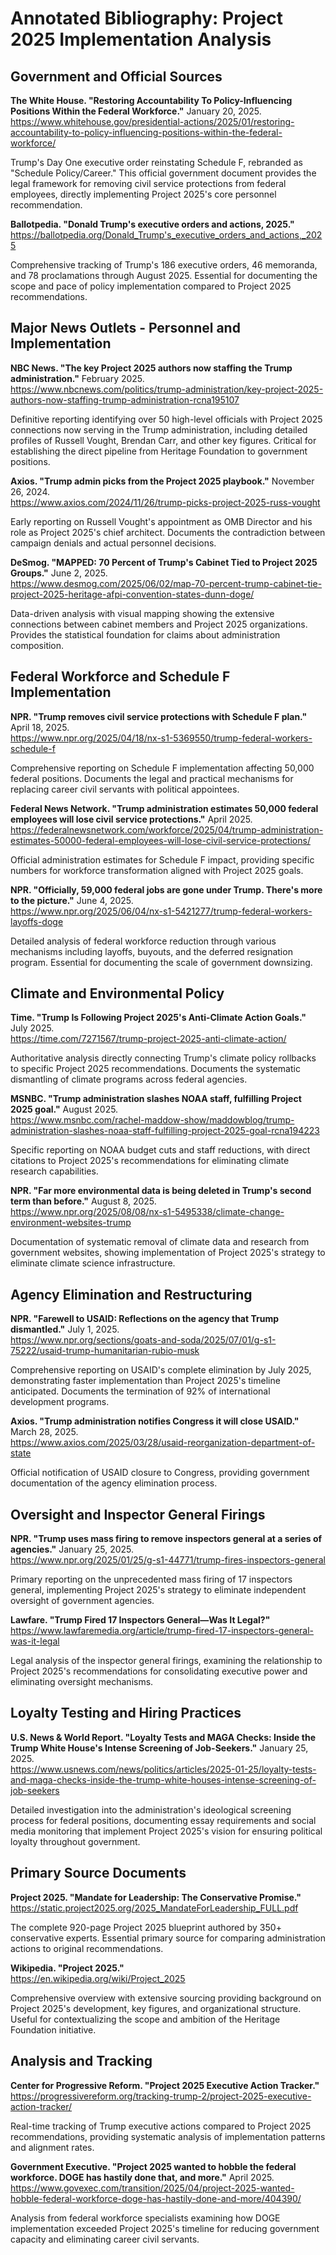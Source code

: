 # Annotated Bibliography: Project 2025 Implementation Analysis

## Government and Official Sources

**The White House. "Restoring Accountability To Policy-Influencing Positions Within the Federal Workforce."** January 20, 2025.  
https://www.whitehouse.gov/presidential-actions/2025/01/restoring-accountability-to-policy-influencing-positions-within-the-federal-workforce/

Trump's Day One executive order reinstating Schedule F, rebranded as "Schedule Policy/Career." This official government document provides the legal framework for removing civil service protections from federal employees, directly implementing Project 2025's core personnel recommendation.

**Ballotpedia. "Donald Trump's executive orders and actions, 2025."**  
https://ballotpedia.org/Donald_Trump's_executive_orders_and_actions,_2025

Comprehensive tracking of Trump's 186 executive orders, 46 memoranda, and 78 proclamations through August 2025. Essential for documenting the scope and pace of policy implementation compared to Project 2025 recommendations.

## Major News Outlets - Personnel and Implementation

**NBC News. "The key Project 2025 authors now staffing the Trump administration."** February 2025.  
https://www.nbcnews.com/politics/trump-administration/key-project-2025-authors-now-staffing-trump-administration-rcna195107

Definitive reporting identifying over 50 high-level officials with Project 2025 connections now serving in the Trump administration, including detailed profiles of Russell Vought, Brendan Carr, and other key figures. Critical for establishing the direct pipeline from Heritage Foundation to government positions.

**Axios. "Trump admin picks from the Project 2025 playbook."** November 26, 2024.  
https://www.axios.com/2024/11/26/trump-picks-project-2025-russ-vought

Early reporting on Russell Vought's appointment as OMB Director and his role as Project 2025's chief architect. Documents the contradiction between campaign denials and actual personnel decisions.

**DeSmog. "MAPPED: 70 Percent of Trump's Cabinet Tied to Project 2025 Groups."** June 2, 2025.  
https://www.desmog.com/2025/06/02/map-70-percent-trump-cabinet-tie-project-2025-heritage-afpi-convention-states-dunn-doge/

Data-driven analysis with visual mapping showing the extensive connections between cabinet members and Project 2025 organizations. Provides the statistical foundation for claims about administration composition.

## Federal Workforce and Schedule F Implementation

**NPR. "Trump removes civil service protections with Schedule F plan."** April 18, 2025.  
https://www.npr.org/2025/04/18/nx-s1-5369550/trump-federal-workers-schedule-f

Comprehensive reporting on Schedule F implementation affecting 50,000 federal positions. Documents the legal and practical mechanisms for replacing career civil servants with political appointees.

**Federal News Network. "Trump administration estimates 50,000 federal employees will lose civil service protections."** April 2025.  
https://federalnewsnetwork.com/workforce/2025/04/trump-administration-estimates-50000-federal-employees-will-lose-civil-service-protections/

Official administration estimates for Schedule F impact, providing specific numbers for workforce transformation aligned with Project 2025 goals.

**NPR. "Officially, 59,000 federal jobs are gone under Trump. There's more to the picture."** June 4, 2025.  
https://www.npr.org/2025/06/04/nx-s1-5421277/trump-federal-workers-layoffs-doge

Detailed analysis of federal workforce reduction through various mechanisms including layoffs, buyouts, and the deferred resignation program. Essential for documenting the scale of government downsizing.

## Climate and Environmental Policy

**Time. "Trump Is Following Project 2025's Anti-Climate Action Goals."** July 2025.  
https://time.com/7271567/trump-project-2025-anti-climate-action/

Authoritative analysis directly connecting Trump's climate policy rollbacks to specific Project 2025 recommendations. Documents the systematic dismantling of climate programs across federal agencies.

**MSNBC. "Trump administration slashes NOAA staff, fulfilling Project 2025 goal."** August 2025.  
https://www.msnbc.com/rachel-maddow-show/maddowblog/trump-administration-slashes-noaa-staff-fulfilling-project-2025-goal-rcna194223

Specific reporting on NOAA budget cuts and staff reductions, with direct citations to Project 2025's recommendations for eliminating climate research capabilities.

**NPR. "Far more environmental data is being deleted in Trump's second term than before."** August 8, 2025.  
https://www.npr.org/2025/08/08/nx-s1-5495338/climate-change-environment-websites-trump

Documentation of systematic removal of climate data and research from government websites, showing implementation of Project 2025's strategy to eliminate climate science infrastructure.

## Agency Elimination and Restructuring

**NPR. "Farewell to USAID: Reflections on the agency that Trump dismantled."** July 1, 2025.  
https://www.npr.org/sections/goats-and-soda/2025/07/01/g-s1-75222/usaid-trump-humanitarian-rubio-musk

Comprehensive reporting on USAID's complete elimination by July 2025, demonstrating faster implementation than Project 2025's timeline anticipated. Documents the termination of 92% of international development programs.

**Axios. "Trump administration notifies Congress it will close USAID."** March 28, 2025.  
https://www.axios.com/2025/03/28/usaid-reorganization-department-of-state

Official notification of USAID closure to Congress, providing government documentation of the agency elimination process.

## Oversight and Inspector General Firings

**NPR. "Trump uses mass firing to remove inspectors general at a series of agencies."** January 25, 2025.  
https://www.npr.org/2025/01/25/g-s1-44771/trump-fires-inspectors-general

Primary reporting on the unprecedented mass firing of 17 inspectors general, implementing Project 2025's strategy to eliminate independent oversight of government agencies.

**Lawfare. "Trump Fired 17 Inspectors General—Was It Legal?"**  
https://www.lawfaremedia.org/article/trump-fired-17-inspectors-general-was-it-legal

Legal analysis of the inspector general firings, examining the relationship to Project 2025's recommendations for consolidating executive power and eliminating oversight mechanisms.

## Loyalty Testing and Hiring Practices

**U.S. News & World Report. "Loyalty Tests and MAGA Checks: Inside the Trump White House's Intense Screening of Job-Seekers."** January 25, 2025.  
https://www.usnews.com/news/politics/articles/2025-01-25/loyalty-tests-and-maga-checks-inside-the-trump-white-houses-intense-screening-of-job-seekers

Detailed investigation into the administration's ideological screening process for federal positions, documenting essay requirements and social media monitoring that implement Project 2025's vision for ensuring political loyalty throughout government.

## Primary Source Documents

**Project 2025. "Mandate for Leadership: The Conservative Promise."**  
https://static.project2025.org/2025_MandateForLeadership_FULL.pdf

The complete 920-page Project 2025 blueprint authored by 350+ conservative experts. Essential primary source for comparing administration actions to original recommendations.

**Wikipedia. "Project 2025."**  
https://en.wikipedia.org/wiki/Project_2025

Comprehensive overview with extensive sourcing providing background on Project 2025's development, key figures, and organizational structure. Useful for contextualizing the scope and ambition of the Heritage Foundation initiative.

## Analysis and Tracking

**Center for Progressive Reform. "Project 2025 Executive Action Tracker."**  
https://progressivereform.org/tracking-trump-2/project-2025-executive-action-tracker/

Real-time tracking of Trump executive actions compared to Project 2025 recommendations, providing systematic analysis of implementation patterns and alignment rates.

**Government Executive. "Project 2025 wanted to hobble the federal workforce. DOGE has hastily done that, and more."** April 2025.  
https://www.govexec.com/transition/2025/04/project-2025-wanted-hobble-federal-workforce-doge-has-hastily-done-and-more/404390/

Analysis from federal workforce specialists examining how DOGE implementation exceeded Project 2025's timeline for reducing government capacity and eliminating career civil servants.